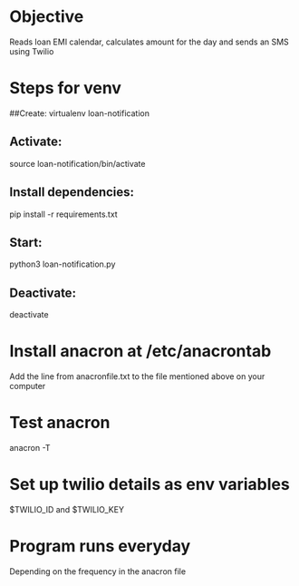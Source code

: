 # Objective
Reads loan EMI calendar, calculates amount for the day and sends an SMS using Twilio

# Steps for venv
##Create:
virtualenv loan-notification

## Activate:
source loan-notification/bin/activate

## Install dependencies:
pip install -r requirements.txt

## Start:
python3 loan-notification.py

## Deactivate:
deactivate

# Install anacron at /etc/anacrontab
Add the line from anacronfile.txt to the file mentioned above on your computer

# Test anacron
anacron -T

# Set up twilio details as env variables
$TWILIO_ID and $TWILIO_KEY

# Program runs everyday
Depending on the frequency in the anacron file
